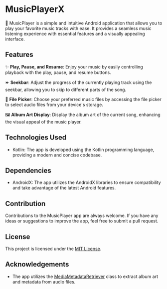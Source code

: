 # MusicPlayerX

🎵 MusicPlayer is a simple and intuitive Android application that allows you to play your favorite music tracks with ease. It provides a seamless music listening experience with essential features and a visually appealing interface.

## Features

✨ **Play, Pause, and Resume**: Enjoy your music by easily controlling playback with the play, pause, and resume buttons.

⏩ **Seekbar**: Adjust the progress of the currently playing track using the seekbar, allowing you to skip to different parts of the song.

📁 **File Picker**: Choose your preferred music files by accessing the file picker to select audio files from your device's storage.

🖼️ **Album Art Display**: Display the album art of the current song, enhancing the visual appeal of the music player.

## Technologies Used

- Kotlin: The app is developed using the Kotlin programming language, providing a modern and concise codebase.

## Dependencies

- AndroidX: The app utilizes the AndroidX libraries to ensure compatibility and take advantage of the latest Android features.

## Contribution

Contributions to the MusicPlayer app are always welcome. If you have any ideas or suggestions to improve the app, feel free to submit a pull request.

## License

This project is licensed under the [MIT License](LICENSE).

## Acknowledgements

- The app utilizes the [MediaMetadataRetriever](https://developer.android.com/reference/android/media/MediaMetadataRetriever) class to extract album art and metadata from audio files.
